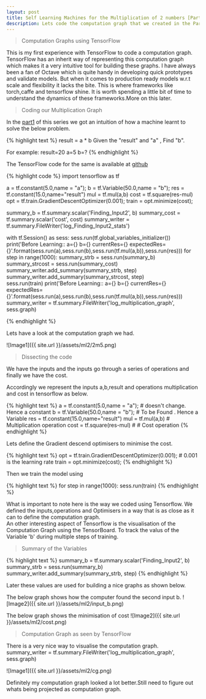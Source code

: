 ```yaml
---
layout: post
title: Self Learning Machines for the Multiplication of 2 numbers [Part 2] 
description: Lets code the computation graph that we created in the Part1. TensorFlow has an inherit way of representing this computation graph which makes it a very intuitive tool for building these graphs.
---
```


>Computation Graphs using TensorFlow

This is my first experience with TensorFlow to code a computation graph.
TensorFlow has an inherit way of representing this computation graph which makes it a very intuitive tool for building these graphs.
I have always been a fan of Octave which is quite handy in developing quick prototypes and validate models.
But when it comes to production ready models w.r.t scale and flexibility it lacks the bite.
This is where frameworks like torch,caffe and tensorflow shine. It is worth spending a little bit of time to understand the dynamics
of these frameworks.More on this later.

>Coding our Multiplication Graph

In the [part1](https://prajwalgurumurthy.github.io/2016/05/01/Multiplcation/) of this series we got an intuition of how a machine learnt to
solve the below problem.

{% highlight text %}
result = a * b
Given the "result" and "a" , Find "b".

For example:
result=20
a=5
b=?
{% endhighlight %}

The TensorFlow code for the same is available at [github](https://github.com/PrajwalGurumurthy/PursuitOfBuildingIntelligentMachines/tree/master/%5BTensorFlow%5DLearnMul)

{% highlight code %}
import tensorflow as tf

a = tf.constant(5.0,name = "a");
b = tf.Variable(50.0,name = "b");
res = tf.constant(15.0,name="result")
mul = tf.mul(a,b)
cost = tf.square(res-mul)
opt = tf.train.GradientDescentOptimizer(0.001);
train = opt.minimize(cost);

summary_b = tf.summary.scalar('Finding_Input2', b)
summary_cost = tf.summary.scalar('cost', cost)
summary_writer = tf.summary.FileWriter('log_Finding_Input2_stats')

with tf.Session() as sess:
    sess.run(tf.global_variables_initializer())
    print('Before Learning:: a={} b={} currentRes={} expectedRes={}'.format(sess.run(a),sess.run(b),sess.run(tf.mul(a,b)),sess.run(res)))
    for step in range(1000):
        summary_strb = sess.run(summary_b)
        summary_strcost = sess.run(summary_cost)
        summary_writer.add_summary(summary_strb, step)
        summary_writer.add_summary(summary_strcost, step)        
        sess.run(train)
    print('Before Learning:: a={} b={} currentRes={} expectedRes={}'.format(sess.run(a),sess.run(b),sess.run(tf.mul(a,b)),sess.run(res)))
    summary_writer = tf.summary.FileWriter('log_multiplication_graph', sess.graph)

{% endhighlight %}

Lets have a look at the computation graph we had.

![Image1]({{ site.url }}/assets/ml2/2m5.png)


>Dissecting the code

We have the inputs and the inputs go through a series of operations and finally we have the cost.

Accordingly we represent the inputs a,b,result and operations multiplication and cost in tensorflow as below.

{% highlight text %}
a = tf.constant(5.0,name = "a"); # doesn't change. Hence a constant
b = tf.Variable(50.0,name = "b"); # To be Found . Hence a Variable
res = tf.constant(15.0,name="result")
mul = tf.mul(a,b) # Multiplication operation
cost = tf.square(res-mul) # # Cost operation
{% endhighlight %}


Lets define the Gradient descend optimisers to minimise the cost.

{% highlight text %}
opt = tf.train.GradientDescentOptimizer(0.001); # 0.001 is the learning rate
train = opt.minimize(cost);
{% endhighlight %}

Then we train the model using 

{% highlight text %}
for step in range(1000):
	sess.run(train)
{% endhighlight %}

What is important to note here is the way we coded using Tensorflow. 
We defined the inputs,operations and Optimisers in a way that is as close as it can to define the computation graph.
<br>
An other interesting aspect of Tensorflow is the visualisation of the Computation Graph using the TensorBoard.
To track the valus of the Variable 'b' during multiple steps of training.

>Summary of the Variables

{% highlight text %}
summary_b = tf.summary.scalar('Finding_Input2', b)
summary_strb = sess.run(summary_b)
summary_writer.add_summary(summary_strb, step)
{% endhighlight %}

Later these values are used for building a nice graphs as shown below.
 
The below graph shows how the computer found the second input b. 
![Image2]({{ site.url }}/assets/ml2/input_b.png)

The below graph shows the minimisation of cost
![Image2]({{ site.url }}/assets/ml2/cost.png)

>Computation Graph as seen by TensorFlow

There is a very nice way to visualise the computation graph.<br> 
summary_writer = tf.summary.FileWriter('log_multiplication_graph', sess.graph)<br>

![Image1]({{ site.url }}/assets/ml2/cg.png)

Definitely my computation graph looked a lot better.Still need to figure out whats being projected as computation graph.




